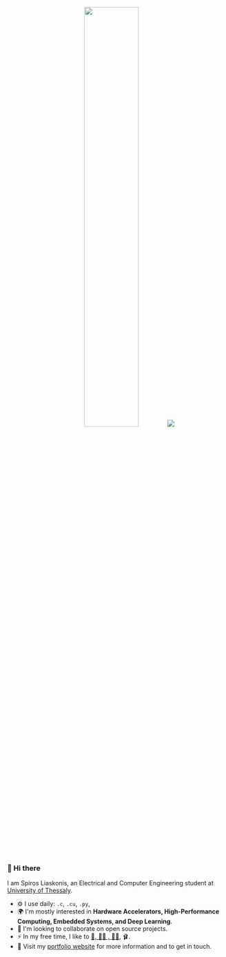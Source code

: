 <p align="center">
<!--   <img height="50%" width="auto" src ="https://github-readme-stats.vercel.app/api?username=sliaskonis&show_icons=true&count_private=true&theme=darcula&hide_border=true&hide=issues,contribs&bg_color=00000000"> -->
  <img height="50%" width="auto" src ="https://github-readme-stats.vercel.app/api/top-langs/?username=sliaskonis&layout=compact&hide_border=true&theme=darcula&bg_color=00000000&langs_count=6&hide=jupyter%20notebook,tex,css,php&exclude_repo=Pacman-AI">
  <img src ="https://github-readme-streak-stats.herokuapp.com?user=sliaskonis&theme=darcula&hide_border=true&background=FFFFFF00">
  <br>
  <br>
</p>

### 👋 Hi there
I am Spiros Liaskonis, an Electrical and Computer Engineering student at [University of Thessaly](https://www.uth.gr/en).

- ⚙️ I use daily: `.c`, `.cu`, `.py`,
- 🌍 I'm mostly interested in **Hardware Accelerators, High-Performance Computing, Embedded Systems, and Deep Learning**.
- 🤝 I'm looking to collaborate on open source projects.
- ⚡️ In my free time, I like to [🏃, 🏊‍♂️ , 🚴‍♂️](https://www.strava.com/athletes/142416157), 🩰.
- 👀 Visit my [portfolio website](https://sliaskonis.github.io/) for more information and to get in touch.
<!-- <p align="center">
  <img align="left" src ="https://github-readme-stats.vercel.app/api/pin/?username=aveek-saha&repo=ytdx">
  <img align="right" src ="https://github-readme-stats.vercel.app/api/pin/?username=aveek-saha&repo=pixel-weather">
</p> -->


<!--
**Aveek-Saha/aveek-saha** is a ✨ _special_ ✨ repository because its `README.md` (this file) appears on your GitHub profile.

Here are some ideas to get you started:

- 🔭 I’m currently working on ...
- 🌱 I’m currently learning ...
- 👯 I’m looking to collaborate on ...
- 🤔 I’m looking for help with ...
- 💬 Ask me about ...
- 📫 How to reach me: ...
- 😄 Pronouns: ...
- ⚡ Fun fact: ...
-->
